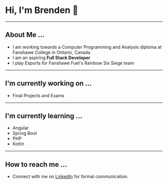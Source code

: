 # Hi, I'm Brenden 👋

---

## About Me ...
- I am working towards a Computer Programming and Analysis diploma at Fanshawe College in Ontario, Canada
- I am an aspiring **Full Stack Developer**
- I play Esports for Fanshawe Fuel's Rainbow Six Siege team

---
## I'm currently working on ...
- Final Projects and Exams

---

## I'm currently learning ...

- Angular
- Spring Boot
- PHP
- Kotlin

---

## How to reach me ...

- Connect with me on [LinkedIn](https://www.linkedin.com/in/brendenkohut/) for formal communication.

<!--
**brendokht/brendokht** is a ✨ _special_ ✨ repository because its `README.md` (this file) appears on your GitHub profile.

Here are some ideas to get you started:

- 🔭 I’m currently working on ...
- 🌱 I’m currently learning ...
- 👯 I’m looking to collaborate on ...
- 🤔 I’m looking for help with ...
- 💬 Ask me about ...
- 📫 How to reach me: ...
- 😄 Pronouns: ...
- ⚡ Fun fact: ...
-->
